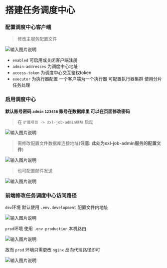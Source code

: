 # 搭建任务调度中心
### 配置调度中心客户端
> 修改主服务配置文件
> 
![输入图片说明](https://images.gitee.com/uploads/images/2021/1027/104037_f7f702e7_1766278.png "屏幕截图.png")

* `enabled` 可启用或关闭客户端注册
* `admin-addresses` 为调度中心地址
* `access-token` 为调度中心交互鉴权token
* `executor` 为执行器配置 一个客户端为一个执行器 可配置执行器集群 使用分片任务处理

### 启用调度中心
**默认账号密码 `admin` `123456` 账号在数据库里 可以在页面修改密码**

> 在 `扩展项目 -> xxl-job-admin模块` 启动
> 
![输入图片说明](https://images.gitee.com/uploads/images/2021/1027/104404_2d29a798_1766278.png "屏幕截图.png")

> 需修改配置文件数据库连接地址(**注意: 此处为xxl-job-admin服务的配置文件**)
> 
![输入图片说明](https://images.gitee.com/uploads/images/2021/1027/104441_78319ca3_1766278.png "屏幕截图.png")

> 也可配置邮件发送
> 
![输入图片说明](https://images.gitee.com/uploads/images/2021/1027/104459_5358f30a_1766278.png "屏幕截图.png")

### 前端修改任务调度中心访问路径
`dev`环境 默认使用 `.env.development` 配置文件内地址

![输入图片说明](https://images.gitee.com/uploads/images/2021/1027/104533_e43f1e2e_1766278.png "屏幕截图.png")

`prod`环境 使用 `.env.production` 本机路由

![输入图片说明](https://images.gitee.com/uploads/images/2021/1027/104549_891a854f_1766278.png "屏幕截图.png")

故而 `prod` 环境只需更改 `nginx` 反向代理路径即可

![输入图片说明](https://images.gitee.com/uploads/images/2021/1027/104620_2247699f_1766278.png "屏幕截图.png")
